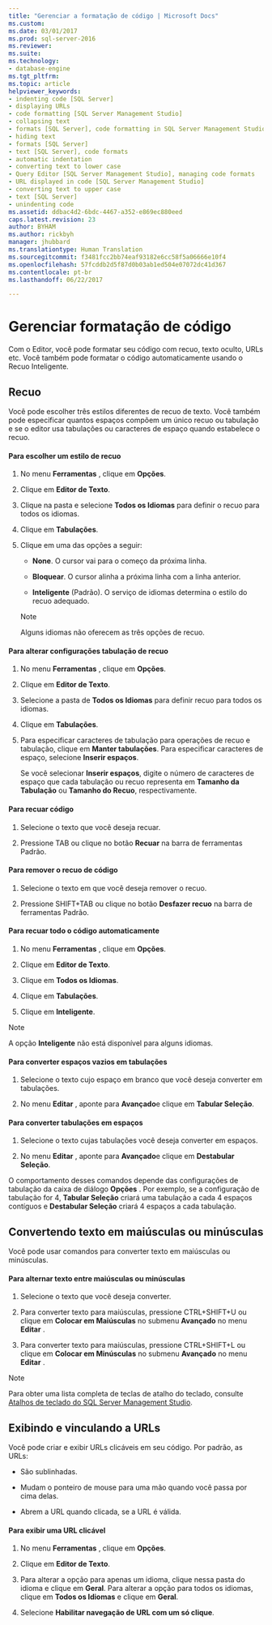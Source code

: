 ```yaml
---
title: "Gerenciar a formatação de código | Microsoft Docs"
ms.custom: 
ms.date: 03/01/2017
ms.prod: sql-server-2016
ms.reviewer: 
ms.suite: 
ms.technology:
- database-engine
ms.tgt_pltfrm: 
ms.topic: article
helpviewer_keywords:
- indenting code [SQL Server]
- displaying URLs
- code formatting [SQL Server Management Studio]
- collapsing text
- formats [SQL Server], code formatting in SQL Server Management Studio
- hiding text
- formats [SQL Server]
- text [SQL Server], code formats
- automatic indentation
- converting text to lower case
- Query Editor [SQL Server Management Studio], managing code formats
- URL displayed in code [SQL Server Management Studio]
- converting text to upper case
- text [SQL Server]
- unindenting code
ms.assetid: ddbac4d2-6bdc-4467-a352-e869ec880eed
caps.latest.revision: 23
author: BYHAM
ms.author: rickbyh
manager: jhubbard
ms.translationtype: Human Translation
ms.sourcegitcommit: f3481fcc2bb74eaf93182e6cc58f5a06666e10f4
ms.openlocfilehash: 57fcddb2d5f87d0b03ab1ed504e07072dc41d367
ms.contentlocale: pt-br
ms.lasthandoff: 06/22/2017

---
```

# <a name="manage-code-formatting"></a>Gerenciar formatação de código
  Com o Editor, você pode formatar seu código com recuo, texto oculto, URLs etc. Você também pode formatar o código automaticamente usando o Recuo Inteligente.  
  
## <a name="indenting"></a>Recuo  
 Você pode escolher três estilos diferentes de recuo de texto. Você também pode especificar quantos espaços compõem um único recuo ou tabulação e se o editor usa tabulações ou caracteres de espaço quando estabelece o recuo.  
  
#### <a name="to-choose-an-indenting-style"></a>Para escolher um estilo de recuo  
  
1.  No menu **Ferramentas** , clique em **Opções**.  
  
2.  Clique em **Editor de Texto**.  
  
3.  Clique na pasta e selecione **Todos os Idiomas** para definir o recuo para todos os idiomas.  
  
4.  Clique em **Tabulações**.  
  
5.  Clique em uma das opções a seguir:  
  
    -   **None**. O cursor vai para o começo da próxima linha.  
  
    -   **Bloquear**. O cursor alinha a próxima linha com a linha anterior.  
  
    -   **Inteligente** (Padrão). O serviço de idiomas determina o estilo do recuo adequado.  
  
    > [!NOTE]  
    >  Alguns idiomas não oferecem as três opções de recuo.  
  
#### <a name="to-change-indent-tab-settings"></a>Para alterar configurações tabulação de recuo  
  
1.  No menu **Ferramentas** , clique em **Opções**.  
  
2.  Clique em **Editor de Texto**.  
  
3.  Selecione a pasta de **Todos os Idiomas** para definir recuo para todos os idiomas.  
  
4.  Clique em **Tabulações**.  
  
5.  Para especificar caracteres de tabulação para operações de recuo e tabulação, clique em **Manter tabulações**. Para especificar caracteres de espaço, selecione **Inserir espaços**.  
  
     Se você selecionar **Inserir espaços**, digite o número de caracteres de espaço que cada tabulação ou recuo representa em **Tamanho da Tabulação** ou **Tamanho do Recuo**, respectivamente.  
  
#### <a name="to-indent-code"></a>Para recuar código  
  
1.  Selecione o texto que você deseja recuar.  
  
2.  Pressione TAB ou clique no botão **Recuar** na barra de ferramentas Padrão.  
  
#### <a name="to-unindent-code"></a>Para remover o recuo de código  
  
1.  Selecione o texto em que você deseja remover o recuo.  
  
2.  Pressione SHIFT+TAB ou clique no botão **Desfazer recuo** na barra de ferramentas Padrão.  
  
#### <a name="to-automatically-indent-all-of-your-code"></a>Para recuar todo o código automaticamente  
  
1.  No menu **Ferramentas** , clique em **Opções**.  
  
2.  Clique em **Editor de Texto**.  
  
3.  Clique em **Todos os Idiomas**.  
  
4.  Clique em **Tabulações**.  
  
5.  Clique em **Inteligente**.  
  
> [!NOTE]  
>  A opção **Inteligente** não está disponível para alguns idiomas.  
  
#### <a name="to-convert-white-space-to-tabs"></a>Para converter espaços vazios em tabulações  
  
1.  Selecione o texto cujo espaço em branco que você deseja converter em tabulações.  
  
2.  No menu **Editar** , aponte para **Avançado**e clique em **Tabular Seleção**.  
  
#### <a name="to-convert-tabs-to-spaces"></a>Para converter tabulações em espaços  
  
1.  Selecione o texto cujas tabulações você deseja converter em espaços.  
  
2.  No menu **Editar** , aponte para **Avançado**e clique em **Destabular Seleção**.  
  
 O comportamento desses comandos depende das configurações de tabulação da caixa de diálogo **Opções** . Por exemplo, se a configuração de tabulação for 4, **Tabular Seleção** criará uma tabulação a cada 4 espaços contíguos e **Destabular Seleção** criará 4 espaços a cada tabulação.  
  
## <a name="converting-text-to-upper-and-lower-case"></a>Convertendo texto em maiúsculas ou minúsculas  
 Você pode usar comandos para converter texto em maiúsculas ou minúsculas.  
  
#### <a name="to-switch-text-to-upper-or-lower-case"></a>Para alternar texto entre maiúsculas ou minúsculas  
  
1.  Selecione o texto que você deseja converter.  
  
2.  Para converter texto para maiúsculas, pressione CTRL+SHIFT+U ou clique em **Colocar em Maiúsculas** no submenu **Avançado** no menu **Editar** .  
  
3.  Para converter texto para maiúsculas, pressione CTRL+SHIFT+L ou clique em **Colocar em Minúsculas** no submenu **Avançado** no menu **Editar** .  
  
> [!NOTE]  
>  Para obter uma lista completa de teclas de atalho do teclado, consulte [Atalhos de teclado do SQL Server Management Studio](../../tools/sql-server-management-studio/sql-server-management-studio-keyboard-shortcuts.md).  
  
## <a name="displaying-and-linking-to-urls"></a>Exibindo e vinculando a URLs  
 Você pode criar e exibir URLs clicáveis em seu código. Por padrão, as URLs:  
  
-   São sublinhadas.  
  
-   Mudam o ponteiro de mouse para uma mão quando você passa por cima delas.  
  
-   Abrem a URL quando clicada, se a URL é válida.  
  
#### <a name="to-display-a-clickable-url"></a>Para exibir uma URL clicável  
  
1.  No menu **Ferramentas** , clique em **Opções**.  
  
2.  Clique em **Editor de Texto**.  
  
3.  Para alterar a opção para apenas um idioma, clique nessa pasta do idioma e clique em **Geral**. Para alterar a opção para todos os idiomas, clique em **Todos os Idiomas** e clique em **Geral**.  
  
4.  Selecione **Habilitar navegação de URL com um só clique**.  
  
  
